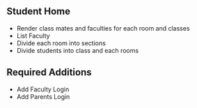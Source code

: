 ## Student Home
- Render class mates and faculties for each room and classes
- List Faculty
- Divide each room into sections
- Divide students into class and each rooms

## Required Additions
- Add Faculty Login
- Add Parents Login
